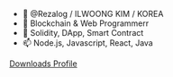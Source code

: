 - 👋 @Rezalog / ILWOONG KIM / KOREA
- 👀 Blockchain & Web Programmerr
- 🌱 Solidity, DApp, Smart Contract
- 📫 Node.js, Javascript, React, Java

[Downloads Profile](https://github.com/Rezalog/Rezalog/files/8903635/_._.pdf)


